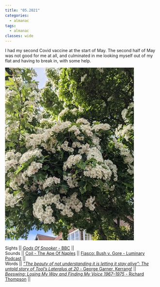 ```yaml
---
title: "05.2021"
categories:
  - almanac
tags:
  - almanac
classes: wide
---
```


I had my second Covid vaccine at the start of May. The second half of May was not good for me at all, and culminated in me looking myself out of my flat and having to break in, with some help.

![Hawthorne in bloom](/assets/images/hawthorne_may.jpg "Hawthorne in bloom")

Sights || [_Gods Of Snooker_ - BBC](https://www.bbc.co.uk/iplayer/episodes/m000w0pv/gods-of-snooker) ||  
Sounds || [Coil - The Ape Of Naples](https://open.spotify.com/album/4YzYXXM2GSzsp0hsgVBBrU?si=NWnh43S1Raujj9B4QCe__Q&dl_branch=1)  || [Fiasco: Bush v. Gore - Luminary Podcast](https://open.spotify.com/show/5iBybZrhPW2LvRTUNuPHQ0) ||   
Words || [_“The beauty of not understanding it is letting it stay alive”: The untold story of Tool’s Lateralus at 20_ - George Garner, Kerrang!](https://www.kerrang.com/features/the-beauty-of-not-understanding-it-is-letting-it-stay-alive-tools-lateralus-at-20/) || [_Beeswing: Losing My Way and Finding My Voice 1967–1975_ - Richard Thompson](https://www.waterstones.com/book/beeswing/richard-thompson/9780571348169) ||    
